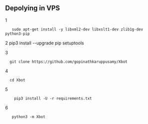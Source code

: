 ## Depolying in VPS
1

       sudo apt-get install -y libxml2-dev libxslt1-dev zlib1g-dev python3-pip
       
       
2
       pip3 install --upgrade pip setuptools
       
       
3

      git clone https://github.com/gopinathkaruppusamy/Xbot
      
4

      cd Xbot
      
5

        pip3 install -U -r requirements.txt
        
6

       python3 -m Xbot
   
        
        
